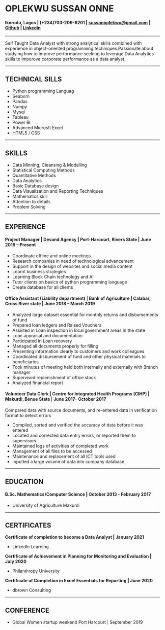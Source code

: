 # **OPLEKWU SUSSAN ONNE**
#### Ikorodu, Lagos | (+234)703-209-8201 | sussanoplekwu@gmail.com | [Github](https://github.com/MzSussan) | [Linkedin](https://www.linkedin.com/in/https://www.linkedin.com/in/sussan-oplekwu-96b031183/)
---

Self Taught Data Analyst with strong analytical skills combined with experience in object-oriented programming techniques.Passionate about studying how to improve performance seeking to leverage Data Analytics skills to imporove corporate performance as a data analyst.

---
## **TECHNICAL SILLS**
  * Python programming Languag 
  * Seaborn 
  * Pandas 
  * Numpy
  * Mysql
  * Tableau                             
  * Power BI
  * Advanced Microsft Excel 
  * HTML5 / CSS
  ---
 ## **SKILLS** 
  * Data Minning, Cleansing & Modelling    
  * Statistical Computing Methods
  * Quantitative Methods
  * Data Analytics
  * Basic Database design
  * Data Visualization and Reporting Techniques
  * Mathematics skill
  * Attention to details
  * Problem Solving
  ---
  ## **EXPERIENCE**
  ####  **Project Manager** |	Devand Agency | Port-Harcourt, Rivers State | June 2019 – Present
       
*	Coordinate offline and online meetings.
*	Research companies in need of technological advancement
*	Support in the design of websites and social media content
*	Learnt business strategies
*	Learning Block Chain technology and AI
*	Tutor clients on basics  of python programming language 
*	Create database for all clients 

#### **Office Assistant (Liability department)** |  Bank of Agriculture | Calabar, Cross River state | June 2018 – March 2019

*	Analyzed large dataset essential for monthly returns and disbursements of fund
*	Prepared loan ledgers and Raised Vouchers
*	Assisted in Loan inspection in local government areas in the state 
*	Loan appraisal and documentation
*	Participated in Loan recovery
*	Managed all documents properly for filling
*	Presenting information clearly to customers and work colleagues
*	Coordinated disbursement of fund and other physical materials to beneficiaries
*	Took minutes of meeting held both internally and externally with Branch manager
*	Supervised replenishment of office stock
*	Analyzed financial report 

#### **Volunteer Data Clerk** | Centre for Integrated Health Programs (CIHP) | Makurdi, Benue State | June 2017- October 2017

Compared data with source documents, and re-entered data in verification format to detect errors
*	Compiled, sorted and verified the accuracy of data before it was entered 
*	Located and corrected data entry errors, or reported them to supervisors
* Maintained logs of activities of completed work
*	Management of all files to be accessed
*	Maintenance and replacement of all ICT tools used
* Inputted a large volume of data into company database

---
## **EDUCATION**

####	**B.Sc. Mathematics/Computer Science | October 2013 - February 2017**
* University of Agriculture Makurdi
---
## **CERTIFICATES**

**Certificate of completion to become a Data Analyst | January 2021**
* LinkedIn Learning 

**Certificate of Achievement in Planning for Monitoring and Evaluation | July 2020** 
* Philanthropy University

**Certificate of Completion in Excel Essentials for Reporting | June 2020**
* dbrown Consulting
---
## **CONFERENCE**

* Global Women startup weekend Port Harcourt | September 2019  
